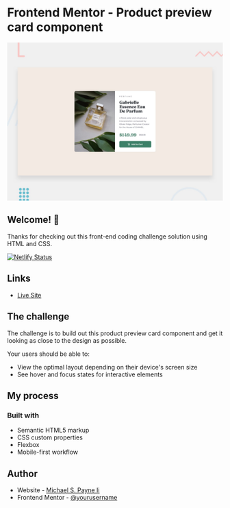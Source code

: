 # Frontend Mentor - Product preview card component

![Design preview for the Product preview card component coding challenge](./design/desktop-preview.jpg)

## Welcome! 👋

Thanks for checking out this front-end coding challenge solution using HTML and CSS.

[![Netlify Status](?branch=https://api.netlify.com/api/v1/badges/681a7d50-2d0c-4c52-9bcd-4d26c35db8a7/deploy-status)](https://app.netlify.com/sites/cute-mochi-27ca3a/deploys)

## Links

- [Live Site](https://cute-mochi-27ca3a.netlify.app/)

## The challenge

The challenge is to build out this product preview card component and get it looking as close to the design as possible.

Your users should be able to:

- View the optimal layout depending on their device's screen size
- See hover and focus states for interactive elements

## My process

### Built with

- Semantic HTML5 markup
- CSS custom properties
- Flexbox
- Mobile-first workflow

## Author

- Website - [Michael S. Payne Ii](https://www.michaelspayneii.com)
- Frontend Mentor - [@yourusername](https://www.frontendmentor.io/profile/MSPayneII)
